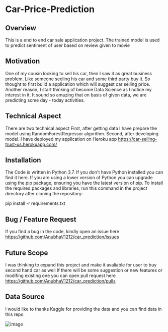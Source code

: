 # Car-Price-Prediction

## Overview
This is a end to end car sale application project. The trained model is used to predict sentiment of user based on review given to movie

## Motivation
One of my cousin looking to sell his car, then I saw it as great business problem. Like someone seeling his car and some third party buy it. So thought to first build a application which will suggest car selling price.
Another reason, I start thinking of become Data Science as I notice my interest in it. It sound so amazing that on basis of given data, we are predicting some day - today activities.


## Technical Aspect
There are two technical aspect
First, after getting data I have prepare the model using RandomForestRegressor algorithm.
Second, after developing model. I have deployed my application on Heroku app <https://car-selling-trust-us.herokuapp.com/>

## Installation
The Code is written in Python 3.7. If you don't have Python installed you can find it here. If you are using a lower version of Python you can upgrade using the pip package, ensuring you have the latest version of pip. To install the required packages and libraries, run this command in the project directory after cloning the repository:

pip install -r requirements.txt
  
## Bug / Feature Request
If you find a bug in the code, kindly open an issue here <https://github.com/AnubhaV1212/car_prediction/issues>

## Future Scope
I was thinking to expand this project and make it avaliable for user to buy second hand car as well
If there will be some suggestion or new features or modifing existing one you can open pull request here <https://github.com/AnubhaV1212/car_prediction/pulls>

## Data Source 
I would like to thanks Kaggle for providing the data and you can find data in this repo

![image](https://user-images.githubusercontent.com/68047740/112836441-399e7400-90b8-11eb-913c-2225aab92086.png)
